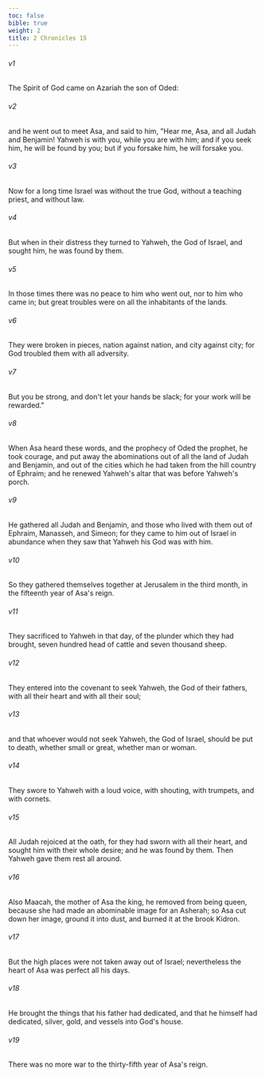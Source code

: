 ```yaml
---
toc: false
bible: true
weight: 2
title: 2 Chronicles 15
---
```




###### v1 
The Spirit of God came on Azariah the son of Oded: 

###### v2 
and he went out to meet Asa, and said to him, "Hear me, Asa, and all Judah and Benjamin! Yahweh is with you, while you are with him; and if you seek him, he will be found by you; but if you forsake him, he will forsake you. 

###### v3 
Now for a long time Israel was without the true God, without a teaching priest, and without law. 

###### v4 
But when in their distress they turned to Yahweh, the God of Israel, and sought him, he was found by them. 

###### v5 
In those times there was no peace to him who went out, nor to him who came in; but great troubles were on all the inhabitants of the lands. 

###### v6 
They were broken in pieces, nation against nation, and city against city; for God troubled them with all adversity. 

###### v7 
But you be strong, and don't let your hands be slack; for your work will be rewarded." 

###### v8 
When Asa heard these words, and the prophecy of Oded the prophet, he took courage, and put away the abominations out of all the land of Judah and Benjamin, and out of the cities which he had taken from the hill country of Ephraim; and he renewed Yahweh's altar that was before Yahweh's porch. 

###### v9 
He gathered all Judah and Benjamin, and those who lived with them out of Ephraim, Manasseh, and Simeon; for they came to him out of Israel in abundance when they saw that Yahweh his God was with him. 

###### v10 
So they gathered themselves together at Jerusalem in the third month, in the fifteenth year of Asa's reign. 

###### v11 
They sacrificed to Yahweh in that day, of the plunder which they had brought, seven hundred head of cattle and seven thousand sheep. 

###### v12 
They entered into the covenant to seek Yahweh, the God of their fathers, with all their heart and with all their soul; 

###### v13 
and that whoever would not seek Yahweh, the God of Israel, should be put to death, whether small or great, whether man or woman. 

###### v14 
They swore to Yahweh with a loud voice, with shouting, with trumpets, and with cornets. 

###### v15 
All Judah rejoiced at the oath, for they had sworn with all their heart, and sought him with their whole desire; and he was found by them. Then Yahweh gave them rest all around. 

###### v16 
Also Maacah, the mother of Asa the king, he removed from being queen, because she had made an abominable image for an Asherah; so Asa cut down her image, ground it into dust, and burned it at the brook Kidron. 

###### v17 
But the high places were not taken away out of Israel; nevertheless the heart of Asa was perfect all his days. 

###### v18 
He brought the things that his father had dedicated, and that he himself had dedicated, silver, gold, and vessels into God's house. 

###### v19 
There was no more war to the thirty-fifth year of Asa's reign.
